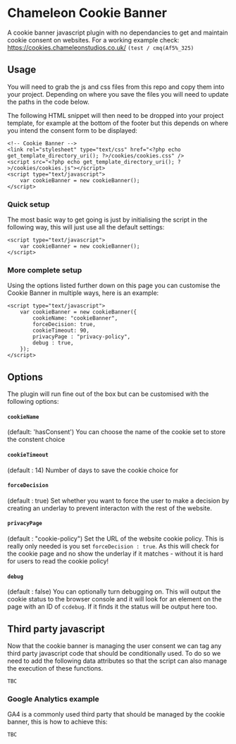 # Chameleon Cookie Banner
A cookie banner javascript plugin with no dependancies to get and maintain cookie consent on websites. For a working example check: https://cookies.chameleonstudios.co.uk/ ```(test / cmq(Af5%_325)```

## Usage
You will need to grab the js and css files from this repo and copy them into your project. Depending on where you save the files you will need to update the paths in the code below.

The following HTML snippet will then need to be dropped into your project template, for example at the bottom of the footer but this depends on where you intend the consent form to be displayed:
```
<!-- Cookie Banner -->
<link rel="stylesheet" type="text/css" href="<?php echo get_template_directory_uri(); ?>/cookies/cookies.css" />
<script src="<?php echo get_template_directory_uri(); ?>/cookies/cookies.js"></script>
<script type="text/javascript">
	var cookieBanner = new cookieBanner();
</script>
```
### Quick setup
The most basic way to get going is just by initialising the script in the following way, this will just use all the default settings:
```
<script type="text/javascript">
	var cookieBanner = new cookieBanner();
</script>
```

### More complete setup
Using the options listed further down on this page you can customise the Cookie Banner in multiple ways, here is an example:
```
<script type="text/javascript">
	var cookieBanner = new cookieBanner({
		cookieName: "cookieBanner", 
		forceDecision: true, 
		cookieTimeout: 90, 
		privacyPage : "privacy-policy", 
		debug : true, 
	});
</script>
```

## Options
The plugin will run fine out of the box but can be customised with the following options: 

#### ```cookieName```
(default: 'hasConsent')
You can choose the name of the cookie set to store the constent choice

#### ```cookieTimeout```
(default : 14)
Number of days to save the cookie choice for

#### ```forceDecision```
(default : true)
Set whether you want to force the user to make a decision by creating an underlay to prevent interacton with the rest of the website. 

#### ```privacyPage``` 
(default : "cookie-policy")
Set the URL of the website cookie policy. This is really only needed is you set ```forceDecision : true```. As this will check for the cookie page and no show the underlay if it matches - without it is hard for users to read the cookie policy!

#### ```debug```
(default : false)
You can optionally turn debugging on. This will output the cookie status to the browser console and it will look for an element on the page with an ID of ```ccdebug```. If it finds it the status will be output here too.

## Third party javascript
Now that the cookie banner is managing the user consent we can tag any third party javascript code that should be conditionally used. To do so we need to add the following data attributes so that the script can also manage the execution of these functions.

```TBC```

### Google Analytics example
GA4 is a commonly used third party that should be managed by the cookie banner, this is how to achieve this:

```TBC```


